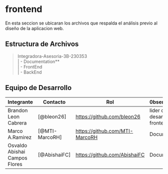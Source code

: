 # frontend


En esta seccion se ubicaran los archivos que respalda el análisis previo al diseño de la aplicacion web.

## Estructura de Archivos

>Integradora-Asesoria-3B-230353 <br>
>| - Documentation** <br>
>| - FrontEnd <br>
>| - BackEnd <br>

## Equipo de Desarrollo

|Integrante|Contacto|Rol|0bservaciones|
|----------|--------|---|-------------|
|Brandon Leon Cabrera|[@bleon26]|https://github.com/bleon26|lider de desarrollo frontend|Revisado y Aprobado.
|Marco A.Ramirez|[@MTI-MarcoRH]|https://github.com/MTI-MarcoRH|Documentador|aun no ha revisado los cambios.
|Osvaldo Abishai Campos Flores|[@AbishaiFC]|https://github.com/AbishaiFC|Documentador|aun no ha revisado los cambios.
